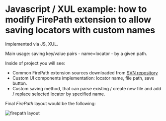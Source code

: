 Javascript / XUL example: how to modify FirePath extension to allow saving locators with custom names
======

Implemented via JS, XUL.

Main usage: saving key/value pairs - name=locator - by a given path.

Inside of project you will see: 
 
 - Common FirePath extension sources downloaded from [SVN repository](https://code.google.com/p/firepath/source/checkout)
 - Custom UI components implementation: locator name, file path, save button.
 - Custom saving method, that can parse existing / create new file and add / replace selected locator by specified name.

Final *FirePath* layout would be the following:

![firepath layout](http://2.bp.blogspot.com/-BpJ6OhvL8u4/U7LGF79MoTI/AAAAAAAAAR4/mnSGAjE2gk8/s1600/panel+view.png)